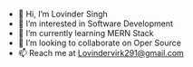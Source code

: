 - 👋 Hi, I’m Lovinder Singh
- 👀 I’m interested in Software Development
- 🌱 I’m currently learning MERN Stack
- 💞️ I’m looking to collaborate on Oper Source
- 📫 Reach me at Lovindervirk291@gmail.com

<!---
lovindersingh/lovindersingh is a ✨ special ✨ repository because its `README.md` (this file) appears on your GitHub profile.
You can click the Preview link to take a look at your changes.
--->
